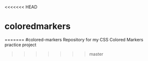 <<<<<<< HEAD
# coloredmarkers
=======
#colored-markers
Repository for my CSS Colored Markers practice project
>>>>>>> master
